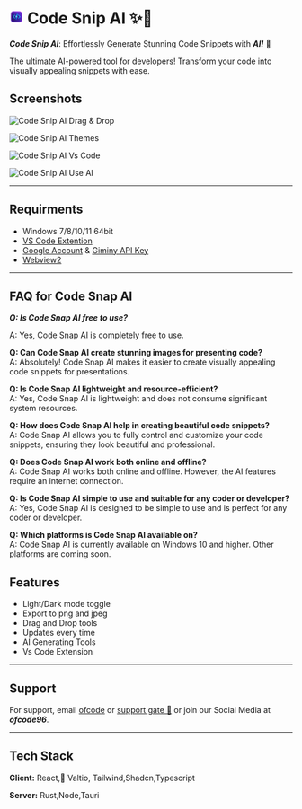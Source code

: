 
#  <img src='Code-Snip-AI.png' width=25 height=25 /> Code Snip AI  ✨📸

***Code Snip AI***: Effortlessly Generate Stunning Code Snippets with ***AI!*** 🌟

The ultimate AI-powered tool for developers! Transform your code into visually appealing snippets with ease.


## Screenshots

![Code Snip AI Drag & Drop](https://github.com/ofcode96/code-snip-ai-release/blob/main/screen-shots/drag%20and%20drop.gif?raw=true)

![Code Snip AI Themes](https://github.com/ofcode96/code-snip-ai-release/blob/main/screen-shots/editor%20themes.gif?raw=true)


![Code Snip AI Vs Code](https://github.com/ofcode96/code-snip-ai-release/blob/main/screen-shots/Vs%20code.gif?raw=true)

![Code Snip AI Use AI](https://github.com/ofcode96/code-snip-ai-release/blob/main/screen-shots/AI%20uses.gif?raw=true)


---

## Requirments

- Windows 7/8/10/11 64bit
- [VS Code Extention](https://marketplace.visualstudio.com/items?itemName=ofcode96.code-snip-ai)
- [Google Account](https://mail.google.com/mail/u/0/) & [Giminy API Key](https://ai.google.dev/gemini-api/docs/api-key)
- [Webview2](https://developer.microsoft.com/en-us/microsoft-edge/webview2)

---

## FAQ for Code Snap AI

***Q: Is Code Snap AI free to use?***  

A: Yes, Code Snap AI is completely free to use.

**Q: Can Code Snap AI create stunning images for presenting code?**  
A: Absolutely! Code Snap AI makes it easier to create visually appealing code snippets for presentations.

**Q: Is Code Snap AI lightweight and resource-efficient?**  
A: Yes, Code Snap AI is lightweight and does not consume significant system resources.

**Q: How does Code Snap AI help in creating beautiful code snippets?**  
A: Code Snap AI allows you to fully control and customize your code snippets, ensuring they look beautiful and professional.

**Q: Does Code Snap AI work both online and offline?**  
A: Code Snap AI works both online and offline. However, the AI features require an internet connection.

**Q: Is Code Snap AI simple to use and suitable for any coder or developer?**  
A: Yes, Code Snap AI is designed to be simple to use and is perfect for any coder or developer.

**Q: Which platforms is Code Snap AI available on?**  
A: Code Snap AI is currently available on Windows 10 and higher. Other platforms are coming soon.

## Features

- Light/Dark mode toggle
- Export to png and jpeg
- Drag and Drop tools
- Updates every time
- AI Generating Tools
- Vs Code Extension

---

## Support

For support, email [ofcode](ofcode96@gmail.com) or [support gate 🤑](https://ofcode-support-gate.blogspot.com/)  or join our Social Media at ***ofcode96***.

---

## Tech Stack

**Client:** React, ٍValtio, Tailwind,Shadcn,Typescript

**Server:** Rust,Node,Tauri


